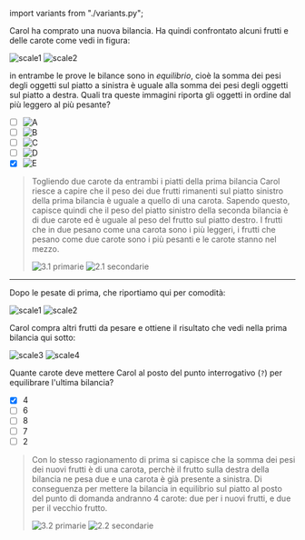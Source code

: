 import variants from "./variants.py";

Carol ha comprato una nuova bilancia. Ha quindi confrontato alcuni frutti e delle carote come vedi in figura:

![scale1](scale1.asy?v=variants.py)
![scale2](scale2.asy?v=variants.py)

in entrambe le prove le bilance sono in *equilibrio*, cioè la somma dei pesi degli oggetti sul piatto a sinistra è uguale alla somma dei pesi degli oggetti sul piatto a destra.
Quali tra queste immagini riporta gli oggetti in ordine dal più leggero al più pesante?

- [ ] <span>![A](A.asy?v=variants.py&s=0.6)</span>
- [ ] <span>![B](B.asy?v=variants.py&s=0.6)</span>
- [ ] <span>![C](C.asy?v=variants.py&s=0.6)</span>
- [ ] <span>![D](D.asy?v=variants.py&s=0.6)</span>
- [x] <span>![E](E.asy?v=variants.py&s=0.6)</span>

> Togliendo due carote da entrambi i piatti della prima bilancia Carol riesce a capire che il peso dei due frutti rimanenti sul piatto sinistro
> della prima bilancia è uguale a quello di una carota. Sapendo questo, capisce quindi che il peso del piatto sinistro della seconda bilancia è di 
> due carote ed è uguale al peso del frutto sul piatto destro. I frutti che in due pesano come una carota sono i più leggeri, i frutti che
> pesano come due carote sono i più pesanti e le carote stanno nel mezzo.
>
> ![3.1 primarie](3-1-primarie.asy)
> ![2.1 secondarie](2-1-secondarie.asy)

---

Dopo le pesate di prima, che riportiamo qui per comodità:

![scale1](scale1.asy?v=variants.py)
![scale2](scale2.asy?v=variants.py)

Carol compra altri frutti da pesare e ottiene il risultato che vedi nella prima bilancia qui sotto:

![scale3](scale3.asy?v=variants.py)
![scale4](scale4.asy?v=variants.py)

Quante carote deve mettere Carol al posto del punto interrogativo ($\texttt{?}$) per equilibrare l'ultima bilancia?

- [x] $4$
- [ ] $6$
- [ ] $8$
- [ ] $7$
- [ ] $2$

> Con lo stesso ragionamento di prima si capisce che la somma dei pesi dei nuovi frutti è di una carota, perchè il frutto sulla destra della 
> bilancia ne pesa due e una carota è già presente a sinistra. Di conseguenza per mettere la bilancia in equilibrio sul piatto al posto del punto di domanda andranno 4 carote:
> due per i nuovi frutti, e due per il vecchio frutto.
>
> ![3.2 primarie](3-2-primarie.asy)
> ![2.2 secondarie](2-2-secondarie.asy)
